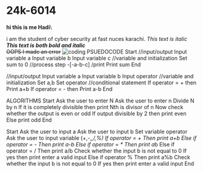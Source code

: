 # 24k-6014
**hi this is me Hadi**\ 

i am the student of cyber security at fast nuces karachi.
*This text is italic*\
***This text is both bold and italic***\
~~OOPS I made an error~~
![coding](https://miro.medium.com/v2/resize:fit:1400/0*7VyEZgzwUhQMeBqb)
PSUEDOCODE 
Start 
//input/output 
Input variable a 
Input variable b
Input variable c
//variable and initialization 
Set sum to 0 
//process step 
-[-a-b-c]
/print 
Print sum 
End 

//input/output 
Input variable a 
Input variable b 
Input operator 
//variable and initialization 
Set a,b 
Set operator 
//conditional statement 
If operator = + then 
Print a+b 
If operator = - then 
Print a-b 
End 

ALGORITHMS 
Start 
Ask the user to enter N 
Ask the user to enter n 
Divide N by n 
If it is completely divisible then print Nth is divisor of n 
Now check whether the output is even or odd 
If output divisible by 2  then print even 
Else print odd 
End 

Start 
Ask the user to input a 
Ask the user to input b
Set variable operator 
Ask the user to input variable (+,-,*,/,%)
If operator = + 
Then print a+b
Else if operator = - 
Then print a-b 
Else if operator = * 
Then print a*b 
Else if operator = / 
Then print a/b 
Check whether the input b is not equal to 0 
If yes then print enter a valid input 
Else if operator %
Then print a%b 
Check whether the input b is not equal to 0 
If yes then print enter a valid input 
End 
